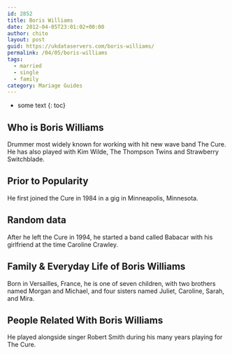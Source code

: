 ```yaml
---
id: 2852
title: Boris Williams
date: 2012-04-05T23:01:02+00:00
author: chito
layout: post
guid: https://ukdataservers.com/boris-williams/
permalink: /04/05/boris-williams  
tags:
  - married
  - single
  - family
category: Mariage Guides
---
```


* some text
{: toc}


## Who is  Boris Williams
                  
                  
                  
Drummer most widely known for working with hit new wave band The Cure. He has also played with Kim Wilde, The Thompson Twins and Strawberry Switchblade.
                  
                
                
                
## Prior to Popularity 
                  
                  
                  
He first joined the Cure in 1984 in a gig in Minneapolis, Minnesota.
                  
                
                
                
## Random data 
                  
                  
                  
After he left the Cure in 1994, he started a band called Babacar with his girlfriend at the time Caroline Crawley.
                  
                
                
                
## Family & Everyday Life of Boris Williams
                  
                  
                  
Born in Versailles, France, he is one of seven children, with two brothers named Morgan and Michael, and four sisters named Juliet, Caroline, Sarah, and Mira.
                  
                
                
                
## People Related With  Boris Williams
                  
                  
                  
He played alongside singer Robert Smith during his many years playing for The Cure.
                  
                
              
            
          
          
          
    
    
  
